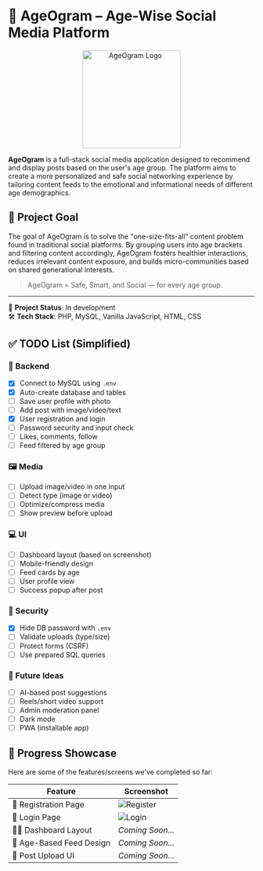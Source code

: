# 🧓 AgeOgram – Age-Wise Social Media Platform

<p align="center">
  <img src="https://i.ibb.co/1fmqqMKt/AgeOgram.png" alt="AgeOgram Logo" width="200"/>
</p>

**AgeOgram** is a full-stack social media application designed to recommend and display posts based on the user's age group. The platform aims to create a more personalized and safe social networking experience by tailoring content feeds to the emotional and informational needs of different age demographics.

## 🎯 Project Goal

The goal of AgeOgram is to solve the "one-size-fits-all" content problem found in traditional social platforms. By grouping users into age brackets and filtering content accordingly, AgeOgram fosters healthier interactions, reduces irrelevant content exposure, and builds micro-communities based on shared generational interests.

> AgeOgram = Safe, Smart, and Social — for every age group.

---

🚧 **Project Status**: In development  
🛠️ **Tech Stack**: PHP, MySQL, Vanilla JavaScript, HTML, CSS


## ✅ TODO List (Simplified)

### 🔌 Backend
- [x] Connect to MySQL using `.env`
- [x] Auto-create database and tables
- [ ] Save user profile with photo
- [ ] Add post with image/video/text
- [x] User registration and login
- [ ] Password security and input check
- [ ] Likes, comments, follow
- [ ] Feed filtered by age group

### 🖼️ Media
- [ ] Upload image/video in one input
- [ ] Detect type (image or video)
- [ ] Optimize/compress media
- [ ] Show preview before upload

### 💻 UI
- [ ] Dashboard layout (based on screenshot)
- [ ] Mobile-friendly design
- [ ] Feed cards by age
- [ ] User profile view
- [ ] Success popup after post

### 🔐 Security
- [x] Hide DB password with `.env`
- [ ] Validate uploads (type/size)
- [ ] Protect forms (CSRF)
- [ ] Use prepared SQL queries

### 🌟 Future Ideas
- [ ] AI-based post suggestions
- [ ] Reels/short video support
- [ ] Admin moderation panel
- [ ] Dark mode
- [ ] PWA (installable app)

## 🚀 Progress Showcase

Here are some of the features/screens we've completed so far:

| Feature                     | Screenshot                         |
|----------------------------|-------------------------------------|
| 📝 Registration Page        | ![Register](https://i.ibb.co/d0BJr9Nj/Screenshot-342.png) |
| 🔐 Login Page               | ![Login](https://i.ibb.co/JFn21mLw/Screenshot-343.png)        |
| 🧑‍💼 Dashboard Layout        | _Coming Soon..._     
| 🧓 Age-Based Feed Design    | _Coming Soon..._                    |
| 📸 Post Upload UI           | _Coming Soon..._                    |

